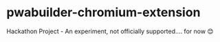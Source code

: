# pwabuilder-chromium-extension
Hackathon Project - An experiment, not officially supported.... for now 😊
